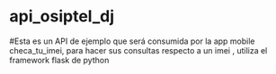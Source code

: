 # api_osiptel_dj

#Esta es un API de ejemplo que será consumida por la app mobile checa_tu_imei, para hacer sus consultas respecto a un imei , utiliza el framework flask de python
